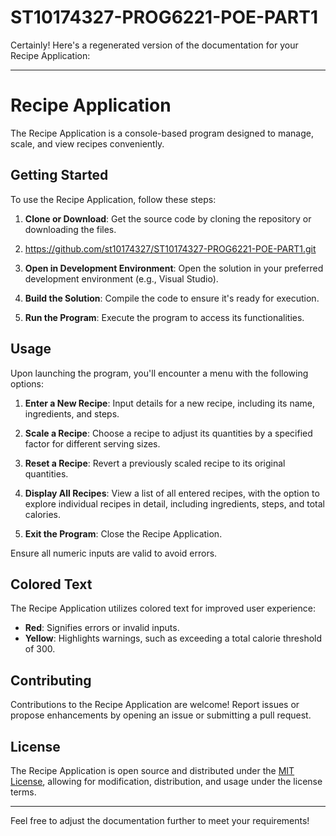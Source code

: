 # ST10174327-PROG6221-POE-PART1
Certainly! Here's a regenerated version of the documentation for your Recipe Application:

---

# Recipe Application

The Recipe Application is a console-based program designed to manage, scale, and view recipes conveniently.

## Getting Started

To use the Recipe Application, follow these steps:

1. **Clone or Download**: Get the source code by cloning the repository or downloading the files.
2. https://github.com/st10174327/ST10174327-PROG6221-POE-PART1.git

3. **Open in Development Environment**: Open the solution in your preferred development environment (e.g., Visual Studio).

4. **Build the Solution**: Compile the code to ensure it's ready for execution.

5. **Run the Program**: Execute the program to access its functionalities.

## Usage

Upon launching the program, you'll encounter a menu with the following options:

1. **Enter a New Recipe**: Input details for a new recipe, including its name, ingredients, and steps.

2. **Scale a Recipe**: Choose a recipe to adjust its quantities by a specified factor for different serving sizes.

3. **Reset a Recipe**: Revert a previously scaled recipe to its original quantities.

4. **Display All Recipes**: View a list of all entered recipes, with the option to explore individual recipes in detail, including ingredients, steps, and total calories.

5. **Exit the Program**: Close the Recipe Application.

Ensure all numeric inputs are valid to avoid errors.

## Colored Text

The Recipe Application utilizes colored text for improved user experience:

- **Red**: Signifies errors or invalid inputs.
- **Yellow**: Highlights warnings, such as exceeding a total calorie threshold of 300.

## Contributing

Contributions to the Recipe Application are welcome! Report issues or propose enhancements by opening an issue or submitting a pull request.

## License

The Recipe Application is open source and distributed under the [MIT License](LICENSE), allowing for modification, distribution, and usage under the license terms.

---

Feel free to adjust the documentation further to meet your requirements!
